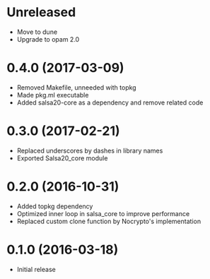 # Unreleased

* Move to dune
* Upgrade to opam 2.0

# 0.4.0 (2017-03-09)

* Removed Makefile, unneeded with topkg
* Made pkg.ml executable
* Added salsa20-core as a dependency and remove related code

# 0.3.0 (2017-02-21)

* Replaced underscores by dashes in library names
* Exported Salsa20_core module

# 0.2.0 (2016-10-31)

* Added topkg dependency
* Optimized inner loop in salsa_core to improve performance
* Replaced custom clone function by Nocrypto's implementation

# 0.1.0 (2016-03-18)

* Initial release

